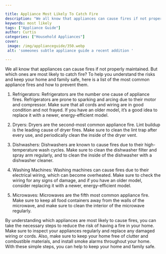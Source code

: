 ```yaml
---

title: Appliance Most Likely To Catch Fire
description: "We all know that appliances can cause fires if not properly maintained. But which ones are most likely to catch fire? To help you ...keep reading to learn"
keywords: most likely
tags: ["Appliance Guide"]
author: Curtis
categories: ["Household Appliances"]
cover: 
 image: /img/applianceguide/350.webp
 alt: 'someones subtle appliance guide a recent addition '

---
```


We all know that appliances can cause fires if not properly maintained. But which ones are most likely to catch fire? To help you understand the risks and keep your home and family safe, here is a list of the most common appliance fires and how to prevent them.

1. Refrigerators: Refrigerators are the number one cause of appliance fires. Refrigerators are prone to sparking and arcing due to their motor and compressor. Make sure that all cords and wiring are in good condition and not frayed. If you have an older model, it’s a good idea to replace it with a newer, energy-efficient model.

2. Dryers: Dryers are the second-most common appliance fire. Lint buildup is the leading cause of dryer fires. Make sure to clean the lint trap after every use, and periodically clean the inside of the dryer vent.

3. Dishwashers: Dishwashers are known to cause fires due to their high-temperature wash cycles. Make sure to clean the dishwasher filter and spray arm regularly, and to clean the inside of the dishwasher with a dishwasher cleaner.

4. Washing Machines: Washing machines can cause fires due to their electrical wiring, which can become overheated. Make sure to check the wiring for any signs of damage, and if you have an older model, consider replacing it with a newer, energy-efficient model.

5. Microwaves: Microwaves are the fifth most common appliance fire. Make sure to keep all food containers away from the walls of the microwave, and make sure to clean the interior of the microwave regularly.

By understanding which appliances are most likely to cause fires, you can take the necessary steps to reduce the risk of having a fire in your home. Make sure to inspect your appliances regularly and replace any damaged wiring or cords. Also, make sure to keep your home free of clutter and combustible materials, and install smoke alarms throughout your home. With these simple steps, you can help to keep your home and family safe.
